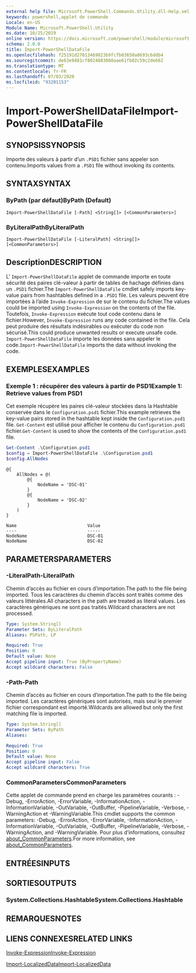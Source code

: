```yaml
---
external help file: Microsoft.PowerShell.Commands.Utility.dll-Help.xml
keywords: powershell,applet de commande
Locale: en-US
Module Name: Microsoft.PowerShell.Utility
ms.date: 10/25/2019
online version: https://docs.microsoft.com/powershell/module/microsoft.powershell.utility/import-powershelldatafile?view=powershell-7&WT.mc_id=ps-gethelp
schema: 2.0.0
title: Import-PowerShellDataFile
ms.openlocfilehash: f25191d27013469023b9fcfb03650a8693c6ddb4
ms.sourcegitcommit: de63e9481cf8024883060aae61fb02c59c2de662
ms.translationtype: MT
ms.contentlocale: fr-FR
ms.lasthandoff: 07/03/2020
ms.locfileid: "93201153"
---
```

# <span data-ttu-id="fa9f2-103">Import-PowerShellDataFile</span><span class="sxs-lookup"><span data-stu-id="fa9f2-103">Import-PowerShellDataFile</span></span>

## <span data-ttu-id="fa9f2-104">SYNOPSIS</span><span class="sxs-lookup"><span data-stu-id="fa9f2-104">SYNOPSIS</span></span>
<span data-ttu-id="fa9f2-105">Importe des valeurs à partir d’un `.PSD1` fichier sans appeler son contenu.</span><span class="sxs-lookup"><span data-stu-id="fa9f2-105">Imports values from a `.PSD1` file without invoking its contents.</span></span>

## <span data-ttu-id="fa9f2-106">SYNTAX</span><span class="sxs-lookup"><span data-stu-id="fa9f2-106">SYNTAX</span></span>

### <span data-ttu-id="fa9f2-107">ByPath (par défaut)</span><span class="sxs-lookup"><span data-stu-id="fa9f2-107">ByPath (Default)</span></span>

```
Import-PowerShellDataFile [-Path] <String[]> [<CommonParameters>]
```

### <span data-ttu-id="fa9f2-108">ByLiteralPath</span><span class="sxs-lookup"><span data-stu-id="fa9f2-108">ByLiteralPath</span></span>

```
Import-PowerShellDataFile [-LiteralPath] <String[]> [<CommonParameters>]
```

## <span data-ttu-id="fa9f2-109">Description</span><span class="sxs-lookup"><span data-stu-id="fa9f2-109">DESCRIPTION</span></span>

<span data-ttu-id="fa9f2-110">L' `Import-PowerShellDataFile` applet de commande importe en toute sécurité des paires clé-valeur à partir de tables de hachage définies dans un `.PSD1` fichier.</span><span class="sxs-lookup"><span data-stu-id="fa9f2-110">The `Import-PowerShellDataFile` cmdlet safely imports key-value pairs from hashtables defined in a `.PSD1` file.</span></span> <span data-ttu-id="fa9f2-111">Les valeurs peuvent être importées à l’aide `Invoke-Expression` de sur le contenu du fichier.</span><span class="sxs-lookup"><span data-stu-id="fa9f2-111">The values could be imported using `Invoke-Expression` on the contents of the file.</span></span>
<span data-ttu-id="fa9f2-112">Toutefois, `Invoke-Expression` exécute tout code contenu dans le fichier.</span><span class="sxs-lookup"><span data-stu-id="fa9f2-112">However, `Invoke-Expression` runs any code contained in the file.</span></span> <span data-ttu-id="fa9f2-113">Cela peut produire des résultats indésirables ou exécuter du code non sécurisé.</span><span class="sxs-lookup"><span data-stu-id="fa9f2-113">This could produce unwanted results or execute unsafe code.</span></span> <span data-ttu-id="fa9f2-114">`Import-PowerShellDataFile` importe les données sans appeler le code.</span><span class="sxs-lookup"><span data-stu-id="fa9f2-114">`Import-PowerShellDataFile` imports the data without invoking the code.</span></span>

## <span data-ttu-id="fa9f2-115">EXEMPLES</span><span class="sxs-lookup"><span data-stu-id="fa9f2-115">EXAMPLES</span></span>

### <span data-ttu-id="fa9f2-116">Exemple 1 : récupérer des valeurs à partir de PSD1</span><span class="sxs-lookup"><span data-stu-id="fa9f2-116">Example 1: Retrieve values from PSD1</span></span>

<span data-ttu-id="fa9f2-117">Cet exemple récupère les paires clé-valeur stockées dans la Hashtable conservée dans le `Configuration.psd1` fichier.</span><span class="sxs-lookup"><span data-stu-id="fa9f2-117">This example retrieves the key-value pairs stored in the hashtable kept inside the `Configuration.psd1` file.</span></span> <span data-ttu-id="fa9f2-118">`Get-Content` est utilisé pour afficher le contenu du `Configuration.psd1` fichier.</span><span class="sxs-lookup"><span data-stu-id="fa9f2-118">`Get-Content` is used to show the contents of the `Configuration.psd1` file.</span></span>

```powershell
Get-Content .\Configuration.psd1
$config = Import-PowerShellDataFile .\Configuration.psd1
$config.AllNodes
```

```Output
@{
    AllNodes = @(
        @{
            NodeName = 'DSC-01'
        }
        @{
            NodeName = 'DSC-02'
        }
    )
}

Name                           Value
----                           -----
NodeName                       DSC-01
NodeName                       DSC-02
```

## <span data-ttu-id="fa9f2-119">PARAMETERS</span><span class="sxs-lookup"><span data-stu-id="fa9f2-119">PARAMETERS</span></span>

### <span data-ttu-id="fa9f2-120">-LiteralPath</span><span class="sxs-lookup"><span data-stu-id="fa9f2-120">-LiteralPath</span></span>

<span data-ttu-id="fa9f2-121">Chemin d’accès au fichier en cours d’importation.</span><span class="sxs-lookup"><span data-stu-id="fa9f2-121">The path to the file being imported.</span></span> <span data-ttu-id="fa9f2-122">Tous les caractères du chemin d’accès sont traités comme des valeurs littérales.</span><span class="sxs-lookup"><span data-stu-id="fa9f2-122">All characters in the path are treated as literal values.</span></span>
<span data-ttu-id="fa9f2-123">Les caractères génériques ne sont pas traités.</span><span class="sxs-lookup"><span data-stu-id="fa9f2-123">Wildcard characters are not processed.</span></span>

```yaml
Type: System.String[]
Parameter Sets: ByLiteralPath
Aliases: PSPath, LP

Required: True
Position: 0
Default value: None
Accept pipeline input: True (ByPropertyName)
Accept wildcard characters: False
```

### <span data-ttu-id="fa9f2-124">-Path</span><span class="sxs-lookup"><span data-stu-id="fa9f2-124">-Path</span></span>

<span data-ttu-id="fa9f2-125">Chemin d’accès au fichier en cours d’importation.</span><span class="sxs-lookup"><span data-stu-id="fa9f2-125">The path to the file being imported.</span></span> <span data-ttu-id="fa9f2-126">Les caractères génériques sont autorisés, mais seul le premier fichier correspondant est importé.</span><span class="sxs-lookup"><span data-stu-id="fa9f2-126">Wildcards are allowed but only the first matching file is imported.</span></span>

```yaml
Type: System.String[]
Parameter Sets: ByPath
Aliases:

Required: True
Position: 0
Default value: None
Accept pipeline input: False
Accept wildcard characters: True
```

### <span data-ttu-id="fa9f2-127">CommonParameters</span><span class="sxs-lookup"><span data-stu-id="fa9f2-127">CommonParameters</span></span>

<span data-ttu-id="fa9f2-128">Cette applet de commande prend en charge les paramètres courants : -Debug, -ErrorAction, -ErrorVariable, -InformationAction, -InformationVariable, -OutVariable, -OutBuffer, -PipelineVariable, -Verbose, -WarningAction et -WarningVariable.</span><span class="sxs-lookup"><span data-stu-id="fa9f2-128">This cmdlet supports the common parameters: -Debug, -ErrorAction, -ErrorVariable, -InformationAction, -InformationVariable, -OutVariable, -OutBuffer, -PipelineVariable, -Verbose, -WarningAction, and -WarningVariable.</span></span> <span data-ttu-id="fa9f2-129">Pour plus d’informations, consultez [about_CommonParameters](../Microsoft.PowerShell.Core/About/about_CommonParameters.md).</span><span class="sxs-lookup"><span data-stu-id="fa9f2-129">For more information, see [about_CommonParameters](../Microsoft.PowerShell.Core/About/about_CommonParameters.md).</span></span>

## <span data-ttu-id="fa9f2-130">ENTRÉES</span><span class="sxs-lookup"><span data-stu-id="fa9f2-130">INPUTS</span></span>

## <span data-ttu-id="fa9f2-131">SORTIES</span><span class="sxs-lookup"><span data-stu-id="fa9f2-131">OUTPUTS</span></span>

### <span data-ttu-id="fa9f2-132">System.Collections.Hashtable</span><span class="sxs-lookup"><span data-stu-id="fa9f2-132">System.Collections.Hashtable</span></span>

## <span data-ttu-id="fa9f2-133">REMARQUES</span><span class="sxs-lookup"><span data-stu-id="fa9f2-133">NOTES</span></span>

## <span data-ttu-id="fa9f2-134">LIENS CONNEXES</span><span class="sxs-lookup"><span data-stu-id="fa9f2-134">RELATED LINKS</span></span>

[<span data-ttu-id="fa9f2-135">Invoke-Expression</span><span class="sxs-lookup"><span data-stu-id="fa9f2-135">Invoke-Expression</span></span>](Invoke-Expression.md)

[<span data-ttu-id="fa9f2-136">Import-LocalizedData</span><span class="sxs-lookup"><span data-stu-id="fa9f2-136">Import-LocalizedData</span></span>](Import-LocalizedData.md)
